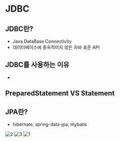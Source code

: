 # JDBC

## JDBC란?
 - Java DataBase Connectivity
 - 데이터베이스에 종속적이지 않은 자바 표준 API

## JDBC를 사용하는 이유
 - 

## PreparedStatement VS Statement


## JPA란?
 - hibernate, spring-data-jpa, mybatis

![2](https://user-images.githubusercontent.com/50614241/216394685-51c60a70-084c-4c74-be9d-4eeb51bef720.png)
![3](https://user-images.githubusercontent.com/50614241/216394692-123091be-8d9f-4ea3-9eca-fd067932033f.png)
![1](https://user-images.githubusercontent.com/50614241/216394697-6f4a9637-b1a3-4295-8f6f-14a5c6b1ea2d.png)
